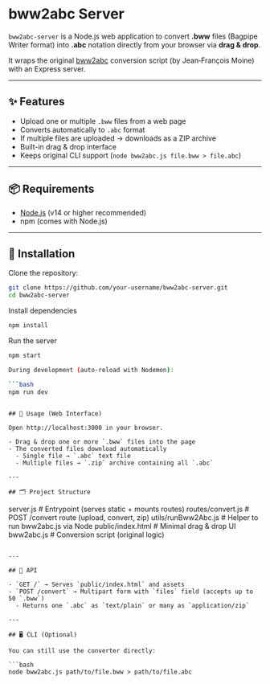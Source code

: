 # bww2abc Server

`bww2abc-server` is a Node.js web application to convert **.bww** files (Bagpipe Writer format) into **.abc** notation directly from your browser via **drag & drop**.

It wraps the original [bww2abc](http://moinejf.free.fr/) conversion script (by Jean‑François Moine) with an Express server.

---

## ✨ Features

- Upload one or multiple `.bww` files from a web page
- Converts automatically to `.abc` format
- If multiple files are uploaded → downloads as a ZIP archive
- Built-in drag & drop interface
- Keeps original CLI support (`node bww2abc.js file.bww > file.abc`)

---

## 📦 Requirements

- [Node.js](https://nodejs.org/) (v14 or higher recommended)
- npm (comes with Node.js)

---

## 🚀 Installation

Clone the repository:

```bash
git clone https://github.com/your-username/bww2abc-server.git
cd bww2abc-server

```

Install dependencies

```bash
npm install
```

Run the server

```bash
npm start

During development (auto‑reload with Nodemon):

```bash
npm run dev
```
```

## 🎼 Usage (Web Interface)

Open http://localhost:3000 in your browser.

- Drag & drop one or more `.bww` files into the page
- The converted files download automatically
  - Single file → `.abc` text file
  - Multiple files → `.zip` archive containing all `.abc`

---

## 🗂️ Project Structure

```
server.js                # Entrypoint (serves static + mounts routes)
routes/convert.js        # POST /convert route (upload, convert, zip)
utils/runBww2Abc.js      # Helper to run bww2abc.js via Node
public/index.html        # Minimal drag & drop UI
bww2abc.js               # Conversion script (original logic)
```

---

## 🔌 API

- `GET /` → Serves `public/index.html` and assets
- `POST /convert` → Multipart form with `files` field (accepts up to 50 `.bww`)
  - Returns one `.abc` as `text/plain` or many as `application/zip`

---

## 🖥️ CLI (Optional)

You can still use the converter directly:

```bash
node bww2abc.js path/to/file.bww > path/to/file.abc
```
